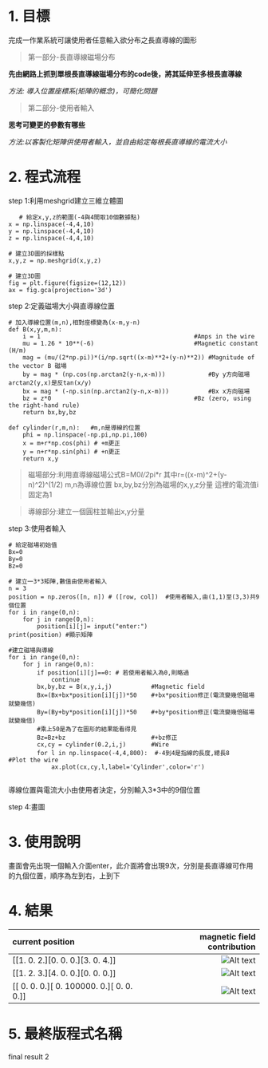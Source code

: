 # 1. 目標
完成一作業系統可讓使用者任意輸入欲分布之長直導線的圖形
> 第一部分-長直導線磁場分布 

**先由網路上抓到單根長直導線磁場分布的code後，將其延伸至多根長直導線**

_方法: 導入位置座標系(矩陣的概念)，可簡化問題_

> 第二部分-使用者輸入  

**思考可變更的參數有哪些** 

_方法:以客製化矩陣供使用者輸入，並自由給定每根長直導線的電流大小_
# 2. 程式流程
step 1:利用meshgrid建立三維立體圖
```
   # 給定x,y,z的範圍(-4與4間取10個數據點)
x = np.linspace(-4,4,10)
y = np.linspace(-4,4,10)
z = np.linspace(-4,4,10)

# 建立3D圖的採樣點
x,y,z = np.meshgrid(x,y,z)

# 建立3D圖
fig = plt.figure(figsize=(12,12))
ax = fig.gca(projection='3d')
```
step 2:定義磁場大小與直導線位置
```
# 加入導線位置(m,n),相對座標變為(x-m,y-n)
def B(x,y,m,n):
    i = 1                                           #Amps in the wire
    mu = 1.26 * 10**(-6)                            #Magnetic constant    (H/m)                   
    mag = (mu/(2*np.pi))*(i/np.sqrt((x-m)**2+(y-n)**2)) #Magnitude of the vector B 磁場
    by = mag * (np.cos(np.arctan2(y-n,x-m)))            #By y方向磁場 arctan2(y,x)是反tan(x/y)
    bx = mag * (-np.sin(np.arctan2(y-n,x-m)))           #Bx x方向磁場
    bz = z*0                                        #Bz (zero, using the right-hand rule)
    return bx,by,bz

def cylinder(r,m,n):   #m,n是導線的位置
    phi = np.linspace(-np.pi,np.pi,100)
    x = m+r*np.cos(phi) # +m更正
    y = n+r*np.sin(phi) # +n更正
    return x,y
```
> 磁場部分:利用直導線磁場公式B=M0*I/2*pi*r 其中r=((x-m)^2+(y-n)^2)^(1/2) m,n為導線位置 bx,by,bz分別為磁場的x,y,z分量 這裡的電流值i固定為1

> 導線部分:建立一個圓柱並輸出x,y分量

step 3:使用者輸入
```
# 給定磁場初始值
Bx=0
By=0
Bz=0

# 建立一3*3矩陣,數值由使用者輸入
n = 3
position = np.zeros([n, n]) # ([row, col])  #使用者輸入,由(1,1)至(3,3)共9個位置
for i in range(0,n):
    for j in range(0,n):
        position[i][j]= input("enter:")
print(position) #顯示矩陣

#建立磁場與導線
for i in range(0,n):
    for j in range(0,n):
        if position[i][j]==0: # 若使用者輸入為0,則略過
            continue
        bx,by,bz = B(x,y,i,j)           #Magnetic field
        Bx=(Bx+bx*position[i][j])*50    #+bx*position修正(電流變幾倍磁場就變幾倍)
        By=(By+by*position[i][j])*50    #+by*position修正(電流變幾倍磁場就變幾倍) 
        #乘上50是為了在圖形的結果能看得見
        Bz=Bz+bz                        #+bz修正
        cx,cy = cylinder(0.2,i,j)       #Wire
        for l in np.linspace(-4,4,800):  #-4到4是指線的長度,總長8    #Plot the wire
            ax.plot(cx,cy,l,label='Cylinder',color='r') 
            
```
導線位置與電流大小由使用者決定，分別輸入3*3中的9個位置

step 4:畫圖
# 3. 使用說明
畫面會先出現一個輸入介面enter，此介面將會出現9次，分別是長直導線可作用的九個位置，順序為左到右，上到下
# 4. 結果
| current position  | magnetic field contribution |
| :---------------- |----------------------------:|
| [[1. 0. 2.][0. 0. 0.][3. 0. 4.]] | ![Alt text](https://scontent-tpe1-1.xx.fbcdn.net/v/t1.15752-0/s370x247/35079438_1758285814252268_3130704947427934208_n.png?_nc_cat=0&oh=f6cc212189da878843f81a38f3317662&oe=5B7920FB) | 
| [[1. 2. 3.][4. 0. 0.][0. 0. 0.]] | ![Alt text](https://scontent-tpe1-1.xx.fbcdn.net/v/t1.15752-9/35166839_1758285810918935_693702604886114304_n.png?_nc_cat=0&oh=07ee1da38917197f8d05e21afdb9622d&oe=5BB45DF2) | 
| [[     0.      0.      0.][     0. 100000.      0.][     0.      0.      0.]] | ![Alt text](https://scontent-tpe1-1.xx.fbcdn.net/v/t1.15752-0/s370x247/35180975_1758285800918936_9114190858634133504_n.png?_nc_cat=0&oh=fa86d3bda3151a2385c4feaae0e5d107&oe=5BB8D5A8) |
# 5. 最終版程式名稱
final result 2
